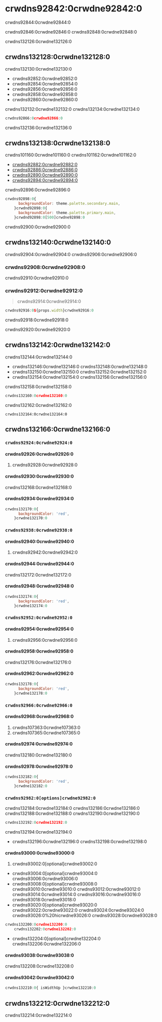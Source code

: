 # crwdns92842:0crwdne92842:0

<p class="description">crwdns92844:0crwdne92844:0</p>

crwdns92846:0crwdne92846:0 crwdns92848:0crwdne92848:0

crwdns132126:0crwdne132126:0

## crwdns132128:0crwdne132128:0

crwdns132130:0crwdne132130:0

- crwdns92852:0crwdne92852:0
- crwdns92854:0crwdne92854:0
- crwdns92856:0crwdne92856:0
- crwdns92858:0crwdne92858:0
- crwdns92860:0crwdne92860:0

crwdns132132:0crwdne132132:0 crwdns132134:0crwdne132134:0

```js
crwdns92866:0crwdne92866:0
```

crwdns132136:0crwdne132136:0

## crwdns132138:0crwdne132138:0

crwdns101160:0crwdne101160:0 crwdns101162:0crwdne101162:0

- [crwdns92882:0crwdne92882:0](crwdns92880:0crwdne92880:0)
- [crwdns92886:0crwdne92886:0](crwdns92884:0crwdne92884:0)
- [crwdns92890:0crwdne92890:0](crwdns92888:0crwdne92888:0)
- [crwdns92894:0crwdne92894:0](crwdns92892:0crwdne92892:0)

crwdns92896:0crwdne92896:0

```jsx
crwdns92898:0{
      backgroundColor: theme.palette.secondary.main,
    }crwdnd92898:0{
      backgroundColor: theme.palette.primary.main,
    }crwdnd92898:0[500]crwdne92898:0
```

crwdns92900:0crwdne92900:0

## crwdns132140:0crwdne132140:0

crwdns92904:0crwdne92904:0 crwdns92906:0crwdne92906:0

### crwdns92908:0crwdne92908:0

crwdns92910:0crwdne92910:0

### crwdns92912:0crwdne92912:0

> crwdns92914:0crwdne92914:0

```jsx
crwdns92916:0${props.width}crwdne92916:0
```

crwdns92918:0crwdne92918:0

crwdns92920:0crwdne92920:0

## crwdns132142:0crwdne132142:0

crwdns132144:0crwdne132144:0

- crwdns132146:0crwdne132146:0 crwdns132148:0crwdne132148:0
- crwdns132150:0crwdne132150:0 crwdns132152:0crwdne132152:0
- crwdns132154:0crwdne132154:0 crwdns132156:0crwdne132156:0

crwdns132158:0crwdne132158:0

```jsx
crwdns132160:0crwdne132160:0
```

crwdns132162:0crwdne132162:0

```tsx
crwdns132164:0crwdne132164:0
```

## crwdns132166:0crwdne132166:0

### `crwdns92924:0crwdne92924:0`

#### crwdns92926:0crwdne92926:0

1. crwdns92928:0crwdne92928:0

#### crwdns92930:0crwdne92930:0

crwdns132168:0crwdne132168:0

#### crwdns92934:0crwdne92934:0

```js
crwdns132170:0{
      backgroundColor: 'red',
    }crwdne132170:0
```

### `crwdns92938:0crwdne92938:0`

#### crwdns92940:0crwdne92940:0

1. crwdns92942:0crwdne92942:0

#### crwdns92944:0crwdne92944:0

crwdns132172:0crwdne132172:0

#### crwdns92948:0crwdne92948:0

```js
crwdns132174:0{
      backgroundColor: 'red',
    }crwdne132174:0
```

### `crwdns92952:0crwdne92952:0`

#### crwdns92954:0crwdne92954:0

1. crwdns92956:0crwdne92956:0

#### crwdns92958:0crwdne92958:0

crwdns132176:0crwdne132176:0

#### crwdns92962:0crwdne92962:0

```js
crwdns132178:0{
      backgroundColor: 'red',
    }crwdne132178:0
```

### `crwdns92966:0crwdne92966:0`

#### crwdns92968:0crwdne92968:0

1. crwdns107363:0crwdne107363:0
2. crwdns107365:0crwdne107365:0

#### crwdns92974:0crwdne92974:0

crwdns132180:0crwdne132180:0

#### crwdns92978:0crwdne92978:0

```js
crwdns132182:0{
      backgroundColor: 'red',
    }crwdne132182:0
```

### `crwdns92982:0[options]crwdne92982:0`

crwdns132184:0crwdne132184:0 crwdns132186:0crwdne132186:0 crwdns132188:0crwdne132188:0 crwdns132190:0crwdne132190:0

```ts
crwdns132192:0crwdne132192:0
```

crwdns132194:0crwdne132194:0

- crwdns132196:0crwdne132196:0 crwdns132198:0crwdne132198:0

#### crwdns93000:0crwdne93000:0

1. crwdns93002:0[optional]crwdne93002:0 
  - crwdns93004:0[optional]crwdne93004:0 crwdns93006:0crwdne93006:0
  - crwdns93008:0[optional]crwdne93008:0 crwdns93010:0crwdne93010:0 crwdns93012:0crwdne93012:0 crwdns93014:0crwdne93014:0 crwdns93016:0crwdne93016:0 crwdns93018:0crwdne93018:0
  - crwdns93020:0[optional]crwdne93020:0 crwdns93022:0crwdne93022:0 crwdns93024:0crwdne93024:0 crwdns93026:0%20hicrwdne93026:0 crwdns93028:0crwdne93028:0

```js
crwdns132200:0crwdne132200:0
    crwdns132202:0crwdne132202:0
```

- crwdns132204:0[optional]crwdne132204:0 crwdns132206:0crwdne132206:0

#### crwdns93038:0crwdne93038:0

crwdns132208:0crwdne132208:0

#### crwdns93042:0crwdne93042:0

```jsx
crwdns132210:0{ isWidthUp }crwdne132210:0
```

## crwdns132212:0crwdne132212:0

crwdns132214:0crwdne132214:0